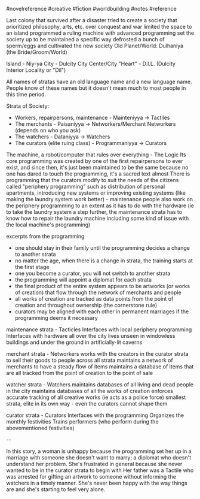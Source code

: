 #novelreference #creative #fiction #worldbuilding #notes #reference

Last colony that survived after a disaster
tried to create a society that prioritized philosophy, arts, etc. over conquest and war
limited the space to an island
programmed a ruling machine with advanced programming
set the society up to be maintained a specific way
defrosted a bunch of sperm/eggs and cultivated the new society
Old Planet/World: Dulhaniya (the Bride/Groom/World)

Island - Niy-ya
City - Dulcity
City Center/City "Heart" - D.I.L. (Dulcity Interior Locality or "Dil")

All names of stratas have an old language name and a new language name. People know of these names but it doesn't mean much to most people in this time period.

Strata of Society:
- Workers, repairpersons, maintenance - Mainteniyya -> Tactiles
- The merchants - Paisaniyya -> Networkers/Merchant Networkers (depends on who you ask)
- The watchers - Dataniyya -> Watchers
- The curators (elite ruing class) - Programmaniyya -> Curators

The machine, a robot/computer that rules over everything - The Logic
Its core programming was created by one of the first repairpersons to ever exist, and since then, it's just been maintained to be the same because no one has dared to touch the programming, it's a sacred text almost
There is programming that the curators modify to suit the needs of the citizens called "periphery programming" such as distribution of personal apartments, introducing new systems or improving existing systems (like making the laundry system work better) - maintenance people also work on the periphery programming to an extent as it has to do with the hardware (ie to take the laundry system a step further, the maintenance strata has to know how to repair the laundry machine including some kind of issue with the local machine's programming)

excerpts from the programming
- one should stay in their family until the programming decides a change to another strata
- no matter the age, when there is a change in strata, the training starts at the first stage
- one you become a curator, you will not switch to another strata
- the programming will appoint a diplomat for each strata
- the final product of the entire system appears to be artworks (or works of creation) that flow through the network of merchants and people
- all works of creation are tracked as data points from the point of creation and throughout ownership (the cornerstone rule)
- curators may be aligned with each other in permanent marriages if the programming deems it necessary

maintenance strata - Tacticles
Interfaces with local periphery programming
Interfaces with hardware all over the city
lives unseen in windowless buildings and under the ground in artificially-lit caverns

merchant strata - Networkers
works with the creators in the curator strata to sell their goods to people across all strata
maintains a network of merchants to have a steady flow of items
maintains a database of items that are all tracked from the point of creation to the point of sale

watcher strata - Watchers
maintains databases of all living and dead people in the city
maintains databases of all the works of creation
enforces accurate tracking of all creative works (ie acts as a police force)
smallest strata, elite in its own way - even the curators cannot shape them

curator strata - Curators
Interfaces with the programming
Organizes the monthly festivities
Trains performers (who perform during the abovementioned festivities)

--

In this story, a woman is unhappy because the programming set her up in a marriage with someone she doesn't want to marry; a diplomat who doesn't understand her problem. She's frustrated in general because she never wanted to be in the curator strata to begin with
Her father was a Tactile who was arrested for gifting an artwork to someone without informing the watchers in a timely manner. She's never been happy with the way things are and she's starting to feel very alone.